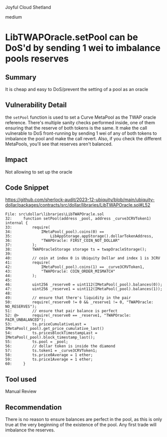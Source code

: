 Joyful Cloud Shetland

medium

# LibTWAPOracle.setPool can be DoS'd by sending 1 wei to imbalance pools reserves

## Summary
It is cheap and easy to DoS/prevent the setting of a pool as an oracle

## Vulnerability Detail
the `setPool` function is used to set a Curve MetaPool as the TWAP oracle reference. 
There's multiple sanity checks performed inside, one of them ensuring that the reserve of both tokens is the same.
It make the call vulnerable to DoS front-running by sending 1 wei of any of both tokens to imbalance the pool and make the call revert.
Also, if you check the different MetaPools, you'll see that reserves aren't balanced.

## Impact
Not allowing to set up the oracle

## Code Snippet
https://github.com/sherlock-audit/2023-12-ubiquity/blob/main/ubiquity-dollar/packages/contracts/src/dollar/libraries/LibTWAPOracle.sol#L52
```solidity
File: src\dollar\libraries\LibTWAPOracle.sol
32:     function setPool(address _pool, address _curve3CRVToken1) internal {
33:         require(
34:             IMetaPool(_pool).coins(0) ==
35:                 LibAppStorage.appStorage().dollarTokenAddress,
36:             "TWAPOracle: FIRST_COIN_NOT_DOLLAR"
37:         );
38:         TWAPOracleStorage storage ts = twapOracleStorage();
39: 
40:         // coin at index 0 is Ubiquity Dollar and index 1 is 3CRV
41:         require(
42:             IMetaPool(_pool).coins(1) == _curve3CRVToken1,
43:             "TWAPOracle: COIN_ORDER_MISMATCH"
44:         );
45: 
46:         uint256 _reserve0 = uint112(IMetaPool(_pool).balances(0));
47:         uint256 _reserve1 = uint112(IMetaPool(_pool).balances(1));
48:
49:         // ensure that there's liquidity in the pair
50:         require(_reserve0 != 0 && _reserve1 != 0, "TWAPOracle: NO_RESERVES");
51:         // ensure that pair balance is perfect
52: @>      require(_reserve0 == _reserve1, "TWAPOracle: PAIR_UNBALANCED"); 
53:         ts.priceCumulativeLast = IMetaPool(_pool).get_price_cumulative_last()
54:         ts.pricesBlockTimestampLast = IMetaPool(_pool).block_timestamp_last();
55:         ts.pool = _pool;
56:         // dollar token is inside the diamond
57:         ts.token1 = _curve3CRVToken1;
58:         ts.price0Average = 1 ether;
59:         ts.price1Average = 1 ether;
60:     }
```
## Tool used
Manual Review

## Recommendation
There is no reason to ensure balances are perfect in the pool, as this is only true at the very beginning of the existence of the pool. Any first trade will imbalance the reserves.
